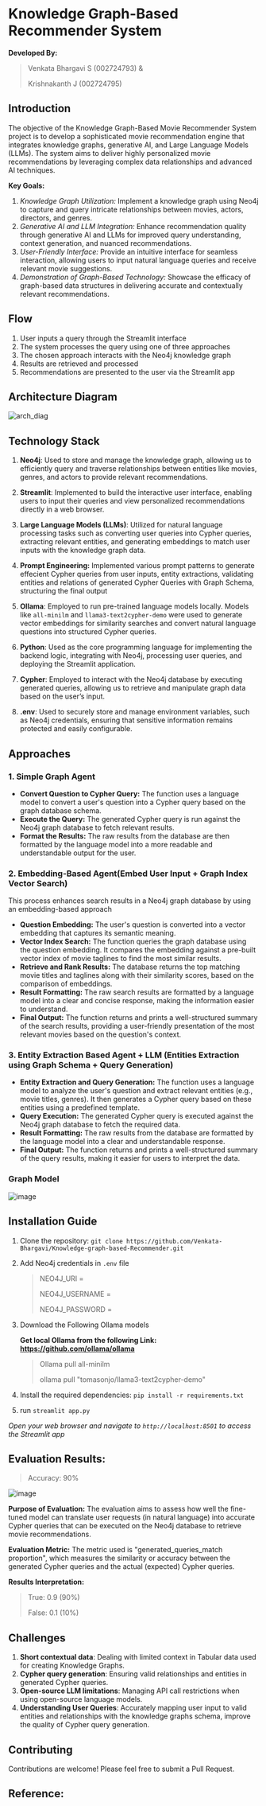 # Knowledge Graph-Based Recommender System
**Developed By:**

> Venkata Bhargavi S (002724793) &
> 
> Krishnakanth J (002724795)

## Introduction

The objective of the Knowledge Graph-Based Movie Recommender System project is to develop a sophisticated movie recommendation engine that integrates knowledge graphs, generative AI, and Large Language Models (LLMs). The system aims to deliver highly personalized movie recommendations by leveraging complex data relationships and advanced AI techniques.

**Key Goals:**

1. *Knowledge Graph Utilization:* Implement a knowledge graph using Neo4j to capture and query intricate relationships between movies, actors, directors, and genres.
2. *Generative AI and LLM Integration:* Enhance recommendation quality through generative AI and LLMs for improved query understanding, context generation, and nuanced recommendations.
3. *User-Friendly Interface:* Provide an intuitive interface for seamless interaction, allowing users to input natural language queries and receive relevant movie suggestions.
4. *Demonstration of Graph-Based Technology:* Showcase the efficacy of graph-based data structures in delivering accurate and contextually relevant recommendations.

## Flow

1. User inputs a query through the Streamlit interface
2. The system processes the query using one of three approaches
3. The chosen approach interacts with the Neo4j knowledge graph
4. Results are retrieved and processed
5. Recommendations are presented to the user via the Streamlit app

## Architecture Diagram

![arch_diag](https://github.com/user-attachments/assets/0485025d-2102-469a-90b5-8adc91a84ce9)


## Technology Stack

1. **Neo4j**: Used to store and manage the knowledge graph, allowing us to efficiently query and traverse relationships between entities like movies, genres, and actors to provide relevant recommendations.

2. **Streamlit**: Implemented to build the interactive user interface, enabling users to input their queries and view personalized recommendations directly in a web browser.

3. **Large Language Models (LLMs)**: Utilized for natural language processing tasks such as converting user queries into Cypher queries, extracting relevant entities, and generating embeddings to match user inputs with the knowledge graph data.

4. **Prompt Engineering:** Implemented various prompt patterns to generate effecient Cypher queries from user inputs, entity extractions, validating entities and relations of generated Cypher Queries with Graph Schema, structuring the final output

5. **Ollama**: Employed to run pre-trained language models locally. Models like `all-minilm` and `llama3-text2cypher-demo` were used to generate vector embeddings for similarity searches and convert natural language questions into structured Cypher queries.

6. **Python**: Used as the core programming language for implementing the backend logic, integrating with Neo4j, processing user queries, and deploying the Streamlit application.

7. **Cypher**: Employed to interact with the Neo4j database by executing generated queries, allowing us to retrieve and manipulate graph data based on the user’s input.

8. **.env**: Used to securely store and manage environment variables, such as Neo4j credentials, ensuring that sensitive information remains protected and easily configurable.



## Approaches

### 1. Simple Graph Agent

- **Convert Question to Cypher Query:** The function uses a language model to convert a user's question into a Cypher query based on the graph database schema.
- **Execute the Query:** The generated Cypher query is run against the Neo4j graph database to fetch relevant results.
- **Format the Results:** The raw results from the database are then formatted by the language model into a more readable and understandable output for the user.

### 2. Embedding-Based Agent(Embed User Input + Graph Index Vector Search)
This process enhances search results in a Neo4j graph database by using an embedding-based approach
- **Question Embedding:** The user's question is converted into a vector embedding that captures its semantic meaning.
- **Vector Index Search:** The function queries the graph database using the question embedding. It compares the embedding against a pre-built vector index of movie taglines to find the most similar results.
- **Retrieve and Rank Results:** The database returns the top matching movie titles and taglines along with their similarity scores, based on the comparison of embeddings.
- **Result Formatting:** The raw search results are formatted by a language model into a clear and concise response, making the information easier to understand.
- **Final Output:** The function returns and prints a well-structured summary of the search results, providing a user-friendly presentation of the most relevant movies based on the question's context.

### 3. Entity Extraction Based Agent + LLM (Entities Extraction using Graph Schema + Query Generation)

- **Entity Extraction and Query Generation:** The function uses a language model to analyze the user's question and extract relevant entities (e.g., movie titles, genres). It then generates a Cypher query based on these entities using a predefined template.
- **Query Execution:** The generated Cypher query is executed against the Neo4j graph database to fetch the required data.
- **Result Formatting:** The raw results from the database are formatted by the language model into a clear and understandable response.
- **Final Output:** The function returns and prints a well-structured summary of the query results, making it easier for users to interpret the data.

### Graph Model

![image](https://github.com/user-attachments/assets/1e0cb867-9475-4cfa-b882-6656bc276657)


## Installation Guide

1. Clone the repository: `git clone https://github.com/Venkata-Bhargavi/Knowledge-graph-based-Recommender.git`

2. Add Neo4j credentials in `.env` file
   
   > NEO4J_URI =
   > 
   > NEO4J_USERNAME =
   > 
   > NEO4J_PASSWORD =

3. Download the Following Ollama models

   **Get local Ollama from the following Link: https://github.com/ollama/ollama**

   > Ollama pull all-minilm
   > 
   > ollama pull "tomasonjo/llama3-text2cypher-demo"
   
4. Install the required dependencies: `pip install -r requirements.txt`

5. run `streamlit app.py`

*Open your web browser and navigate to `http://localhost:8501` to access the Streamlit app*

## Evaluation Results:

> Accuracy: 90%

![image](https://github.com/user-attachments/assets/a12740e9-cca4-46f1-a354-b5dfe605d48a)

**Purpose of Evaluation:**
The evaluation aims to assess how well the fine-tuned model can translate user requests (in natural language) into accurate Cypher queries that can be executed on the Neo4j database to retrieve movie recommendations.

**Evaluation Metric:** 
The metric used is "generated_queries_match proportion", which measures the similarity or accuracy between the generated Cypher queries and the actual (expected) Cypher queries.

**Results Interpretation:**

> True: 0.9 (90%)
> 
> False: 0.1 (10%)


## Challenges

1. **Short contextual data**: Dealing with limited context in Tabular data used for creating Knowledge Graphs.
2. **Cypher query generation**: Ensuring valid relationships and entities in generated Cypher queries.
3. **Open-source LLM limitations**: Managing API call restrictions when using open-source language models.
4. **Understanding User Queries**: Accurately mapping user input to valid entities and relationships with the knowledge graphs schema, improve the quality of Cypher query generation.

## Contributing

Contributions are welcome! Please feel free to submit a Pull Request.

## Reference:
